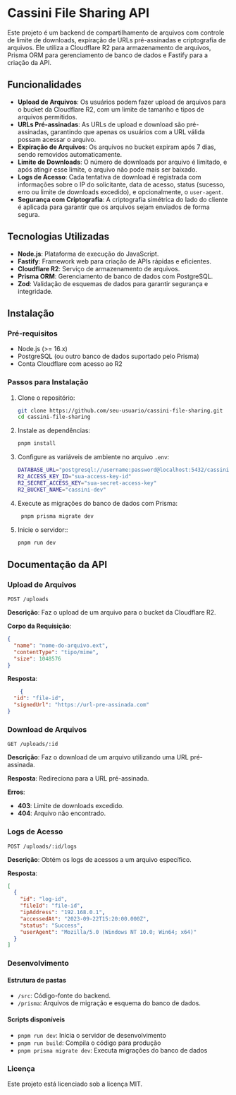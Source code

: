 # Cassini File Sharing API

Este projeto é um backend de compartilhamento de arquivos com controle de limite de downloads, expiração de URLs pré-assinadas e criptografia de arquivos. Ele utiliza a Cloudflare R2 para armazenamento de arquivos, Prisma ORM para gerenciamento de banco de dados e Fastify para a criação da API.

## Funcionalidades

- **Upload de Arquivos**: Os usuários podem fazer upload de arquivos para o bucket da Cloudflare R2, com um limite de tamanho e tipos de arquivos permitidos.
- **URLs Pré-assinadas**: As URLs de upload e download são pré-assinadas, garantindo que apenas os usuários com a URL válida possam acessar o arquivo.
- **Expiração de Arquivos**: Os arquivos no bucket expiram após 7 dias, sendo removidos automaticamente.
- **Limite de Downloads**: O número de downloads por arquivo é limitado, e após atingir esse limite, o arquivo não pode mais ser baixado.
- **Logs de Acesso**: Cada tentativa de download é registrada com informações sobre o IP do solicitante, data de acesso, status (sucesso, erro ou limite de downloads excedido), e opcionalmente, o `user-agent`.
- **Segurança com Criptografia**: A criptografia simétrica do lado do cliente é aplicada para garantir que os arquivos sejam enviados de forma segura.

## Tecnologias Utilizadas

- **Node.js**: Plataforma de execução do JavaScript.
- **Fastify**: Framework web para criação de APIs rápidas e eficientes.
- **Cloudflare R2**: Serviço de armazenamento de arquivos.
- **Prisma ORM**: Gerenciamento de banco de dados com PostgreSQL.
- **Zod**: Validação de esquemas de dados para garantir segurança e integridade.

## Instalação

### Pré-requisitos

- Node.js (>= 16.x)
- PostgreSQL (ou outro banco de dados suportado pelo Prisma)
- Conta Cloudflare com acesso ao R2

### Passos para Instalação

1. Clone o repositório:
   ```bash
   git clone https://github.com/seu-usuario/cassini-file-sharing.git
   cd cassini-file-sharing
   ```

2. Instale as dependências:
   ```bash
   pnpm install
   ```

3. Configure as variáveis de ambiente no arquivo `.env`:
   ```bash
   DATABASE_URL="postgresql://username:password@localhost:5432/cassini"
   R2_ACCESS_KEY_ID="sua-access-key-id"
   R2_SECRET_ACCESS_KEY="sua-secret-access-key"
   R2_BUCKET_NAME="cassini-dev"
   ```

4. Execute as migrações do banco de dados com Prisma:
   ```bash
    pnpm prisma migrate dev
   ```

5. Inicie o servidor::
   ```bash
   pnpm run dev
   ```


## Documentação da API

### **Upload de Arquivos**

`POST /uploads`

**Descrição**: Faz o upload de um arquivo para o bucket da Cloudflare R2.

**Corpo da Requisição**:
```json
{
  "name": "nome-do-arquivo.ext",
  "contentType": "tipo/mime",
  "size": 1048576
}
```

**Resposta**:
```json
	{
  "id": "file-id",
  "signedUrl": "https://url-pre-assinada.com"
}
```

### **Download de Arquivos**

`GET /uploads/:id`

**Descrição**: Faz o download de um arquivo utilizando uma URL pré-assinada.

**Resposta**: Redireciona para a URL pré-assinada.

**Erros**: 
  - **403**: Limite de downloads excedido.
  - **404**: Arquivo não encontrado.

### **Logs de Acesso**

`POST /uploads/:id/logs`

**Descrição**: Obtém os logs de acessos a um arquivo específico.

**Resposta**:
```json
[
  {
    "id": "log-id",
    "fileId": "file-id",
    "ipAddress": "192.168.0.1",
    "accessedAt": "2023-09-22T15:20:00.000Z",
    "status": "Success",
    "userAgent": "Mozilla/5.0 (Windows NT 10.0; Win64; x64)"
  }
]
```

### **Desenvolvimento**

#### **Estrutura de pastas**

- `/src`: Código-fonte do backend.
- `/prisma`: Arquivos de migração e esquema do banco de dados.

#### **Scripts disponíveis**

- `pnpm run dev`: Inicia o servidor de desenvolvimento
- `pnpm run build`: Compila o código para produção
- `pnpm prisma migrate dev`: Executa migrações do banco de dados

### **Licença**

Este projeto está licenciado sob a licença MIT.